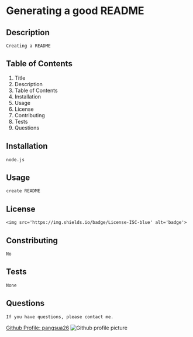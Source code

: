 # Generating a good README
    
## Description
    Creating a README 

## Table of Contents
     
1. Title 
2. Description 
3. Table of Contents 
4. Installation 
5. Usage 
6. License 
7. Contributing 
8. Tests 
9. Questions

## Installation
    node.js

## Usage
    create README

## License
    <img src='https://img.shields.io/badge/License-ISC-blue' alt='badge'>

## Constributing
    No
   
## Tests    
    None
    
## Questions
    If you have questions, please contact me.
<a href='https://github.com/pangsua26'>Github Profile: pangsua26</a>
        <img src='https://avatars2.githubusercontent.com/u/62150408?v=4' alt='Github profile picture'>